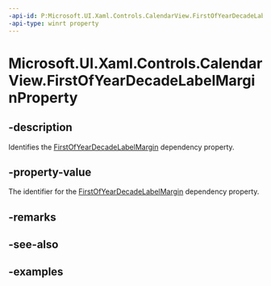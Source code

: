 ```yaml
---
-api-id: P:Microsoft.UI.Xaml.Controls.CalendarView.FirstOfYearDecadeLabelMarginProperty
-api-type: winrt property
---
```


# Microsoft.UI.Xaml.Controls.CalendarView.FirstOfYearDecadeLabelMarginProperty

<!--
public static Microsoft.UI.Xaml.DependencyProperty FirstOfYearDecadeLabelMarginProperty { get; }
-->


## -description

Identifies the [FirstOfYearDecadeLabelMargin](calendarview_firstofyeardecadelabelmargin.md) dependency property.

## -property-value

The identifier for the [FirstOfYearDecadeLabelMargin](calendarview_firstofyeardecadelabelmargin.md) dependency property.

## -remarks

## -see-also

## -examples


